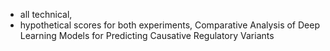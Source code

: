 - all technical,
- hypothetical scores for both experiments,
Comparative Analysis of Deep Learning Models for Predicting Causative Regulatory Variants